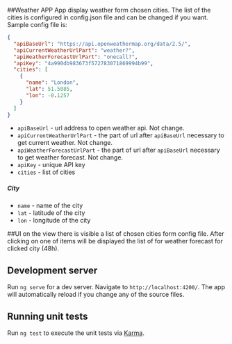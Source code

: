 ##Weather APP
App display weather form chosen cities.
The list of the cities is configured in config.json file and can be changed if you want.
Sample config file is:
```json
{
  "apiBaseUrl": "https://api.openweathermap.org/data/2.5/",
  "apiCurrentWeatherUrlPart": "weather?",
  "apiWeatherForecastUrlPart": "onecall?",
  "apiKey": "4a990db983673f572783071869994b99",
  "cities": [
    {
      "name": "London",
      "lat": 51.5085,
      "lon": -0.1257
    }
  ]
}
```

* `apiBaseUrl` - url address to open weather api. Not change.
* `apiCurrentWeatherUrlPart` - the part of url after `apiBaseUrl` necessary to get current weather. Not change.
* `apiWeatherForecastUrlPart` - the part of url after `apiBaseUrl` necessary to get weather forecast. Not change.
* `apiKey` - unique API key
* `cities` - list of cities

##### City
* `name` - name of the city
* `lat` - latitude of the city
* `lon` - longitude of the city

##UI
on the view there is visible a list of chosen cities form config file. 
After clicking on one of items will be displayed the list of for weather forecast for clicked city (48h).



## Development server

Run `ng serve` for a dev server. Navigate to `http://localhost:4200/`. The app will automatically reload if you change any of the source files.

## Running unit tests

Run `ng test` to execute the unit tests via [Karma](https://karma-runner.github.io).

